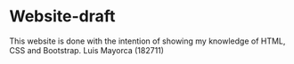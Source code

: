 # Website-draft
This website is done with the intention of showing my knowledge of HTML, CSS and Bootstrap. 
Luis Mayorca (182711)
